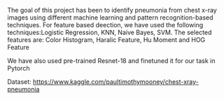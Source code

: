 The goal of this project has been to identify pneumonia from chest x-ray images using different machine learning and pattern recognition-based techniques.
For feature based deection, we have used the following techniques:Logistic Regression, KNN, Naive Bayes, SVM.
The selected features are: Color Histogram, Haralic Feature, Hu Moment and HOG Feature

We have also used pre-trained Resnet-18 and finetuned it for our task in Pytorch

Dataset: https://www.kaggle.com/paultimothymooney/chest-xray-pneumonia